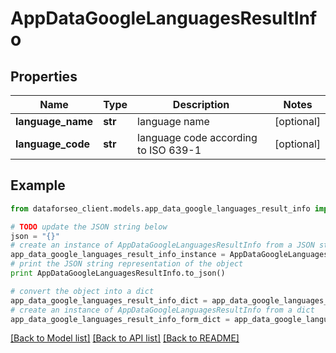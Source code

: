 # AppDataGoogleLanguagesResultInfo


## Properties

Name | Type | Description | Notes
------------ | ------------- | ------------- | -------------
**language_name** | **str** | language name | [optional] 
**language_code** | **str** | language code according to ISO 639-1 | [optional] 

## Example

```python
from dataforseo_client.models.app_data_google_languages_result_info import AppDataGoogleLanguagesResultInfo

# TODO update the JSON string below
json = "{}"
# create an instance of AppDataGoogleLanguagesResultInfo from a JSON string
app_data_google_languages_result_info_instance = AppDataGoogleLanguagesResultInfo.from_json(json)
# print the JSON string representation of the object
print AppDataGoogleLanguagesResultInfo.to_json()

# convert the object into a dict
app_data_google_languages_result_info_dict = app_data_google_languages_result_info_instance.to_dict()
# create an instance of AppDataGoogleLanguagesResultInfo from a dict
app_data_google_languages_result_info_form_dict = app_data_google_languages_result_info.from_dict(app_data_google_languages_result_info_dict)
```
[[Back to Model list]](../README.md#documentation-for-models) [[Back to API list]](../README.md#documentation-for-api-endpoints) [[Back to README]](../README.md)


